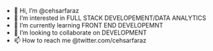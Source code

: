 - 👋 Hi, I’m @cehsarfaraz
- 👀 I’m interested in FULL STACK DEVELOPEMENT/DATA ANALYTICS
- 🌱 I’m currently learning FRONT END DEVELOPEMNT
- 💞️ I’m looking to collaborate on DEVELOPMENT
- 📫 How to reach me @twitter.com/cehsarfaraz
<!---
cehsarfaraz/cehsarfaraz is a ✨ special ✨ repository because its `README.md` (this file) appears on your GitHub profile.
You can click the Preview link to take a look at your changes.
--->
